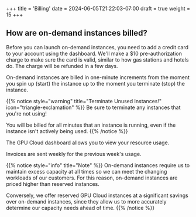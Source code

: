 +++
title = 'Billing'
date = 2024-06-05T21:22:03-07:00
draft = true
weight = 15
+++

## How are on-demand instances billed?

Before you can launch on-demand instances, you need to add a credit card to
your account using the dashboard. We'll make a $10 pre-authorization charge to
make sure the card is valid, similar to how gas stations and hotels do. The
charge will be refunded in a few days.

On-demand instances are billed in one-minute increments from the moment you
spin up (start) the instance up to the moment you terminate (stop) the
instance.

{{% notice style="warning" title="Terminate Unused Instances!" icon="triangle-exclamation" %}}
Be sure to terminate any instances that you're not using!

You will be billed for all minutes that an instance is running, even if
the instance isn't actively being used.
{{% /notice %}}


The GPU Cloud dashboard allows you to view your resource usage.

Invoices are sent weekly for the previous week's usage.

{{% notice style="info" title="Note" %}}
On-demand instances require us to maintain excess capacity at all times so
we can meet the changing workloads of our customers. For this reason,
on-demand instances are priced higher than reserved instances.

Conversely, we offer reserved GPU Cloud instances at a significant savings
over on-demand instances, since they allow us to more accurately determine
our capacity needs ahead of time.
{{% /notice %}}

